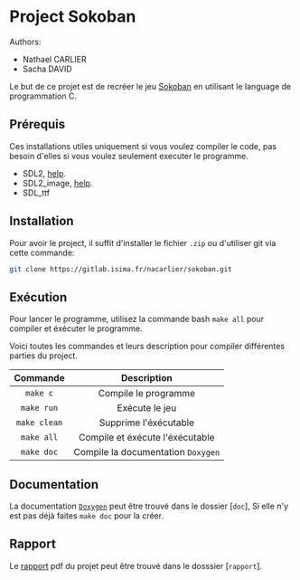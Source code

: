 
# Project Sokoban

Authors:
 * Nathael CARLIER
 * Sacha DAVID

Le but de ce projet est de recréer le jeu [Sokoban](https://fr.wikipedia.org/wiki/Sokoban) en utilisant le language de programmation C.

## Prérequis

Ces installations utiles uniquement si vous voulez compiler le code, pas besoin d'elles si vous voulez seulement executer le programme.
- SDL2, [help](https://wiki.libsdl.org/SDL2/Installation).
- SDL2_image, [help](https://www.oreilly.com/library/view/rust-programming-by/9781788390637/ac509577-fdbc-4f2e-b876-3536985e113c.xhtml).
- SDL_ttf

## Installation

Pour avoir le project, il suffit d'installer le fichier `.zip` ou d'utiliser git via cette commande:
``` bash
git clone https://gitlab.isima.fr/nacarlier/sokoban.git
```

## Exécution

Pour lancer le programme, utilisez la commande bash `make all` pour compiler et éxécuter le programme.

Voici toutes les commandes et leurs description pour compiler différentes parties du project.

| Commande     | Description                            |
|:------------:|:--------------------------------------:|
| `make c`     | Compile le programme                   |
| `make run`   | Exécute le jeu
| `make clean` | Supprime l'éxécutable                  |
| `make all`   | Compile et éxécute l'éxécutable        |
| `make doc`   | Compile la documentation `Doxygen`     |


## Documentation

La documentation [`Doxygen`](./doc/redirect.html) peut être trouvé dans le dossier [`doc`], Si elle n'y est pas déjà faites `make doc` pour la créer.

## Rapport

Le [rapport](./rapport/rapport.pdf) pdf du projet peut être trouvé dans le dosssier [`rapport`].